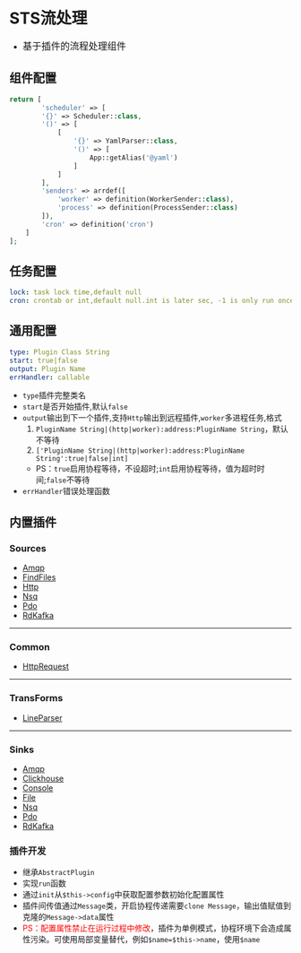 # STS流处理

* <big>基于插件的流程处理组件</big>

## 组件配置

```php
return [
        'scheduler' => [
        '{}' => Scheduler::class,
        '()' => [
            [
                '{}' => YamlParser::class,
                '()' => [
                    App::getAlias('@yaml')
                ]
            ]
        ],
        'senders' => arrdef([
            'worker' => definition(WorkerSender::class),
            'process' => definition(ProcessSender::class)
        ]),
        'cron' => definition('cron')
    ]
];
```

## 任务配置

```yaml
lock: task lock time,default null
cron: crontab or int,default null.int is later sec, -1 is only run once
```

## 通用配置

```yaml
type: Plugin Class String
start: true|false
output: Plugin Name
errHandler: callable
```

* `type`插件完整类名
* `start`是否开始插件,默认`false`
* `output`输出到下一个插件,支持`Http`输出到远程插件,`worker`多进程任务,格式
  1. `PluginName String|(http|worker):address:PluginName String`，默认不等待
  2. `['PluginName String|(http|worker):address:PluginName String':true|false|int]`
  * PS：`true`启用协程等待，不设超时;`int`启用协程等待，值为超时时间;`false`不等待
* `errHandler`错误处理函数

## 内置插件

### Sources
* [Amqp](./doc/Amqp.md)
* [FindFiles](./doc/FindFiles.md)
* [Http](./doc/Http.md)
* [Nsq](./doc/Nsq.md)
* [Pdo](./doc/pdo.md)
* [RdKafka](./doc/RdKafka.md)

------
### Common
* [HttpRequest](./doc/HttpRequest.md)

------
### TransForms

* [LineParser](./doc/LineParser.md)

------
### Sinks
* [Amqp](./doc/Amqp.md)
* [Clickhouse](.doc/Clickhouse.md)
* [Console](./doc/Console.md)
* [File](./doc/File.md)
* [Nsq](./doc/Nsq.md)
* [Pdo](./doc/PdoSave.md)
* [RdKafka](./doc/RdKafka.md)

### 插件开发

* 继承`AbstractPlugin`
* 实现`run`函数
* 通过`init`从`$this->config`中获取配置参数初始化配置属性
* 插件间传值通过`Message`类，开启协程传递需要`clone Message`，输出值赋值到克隆的`Message->data`属性
* <font color=red>PS：配置属性禁止在运行过程中修改</font>，插件为单例模式，协程环境下会造成属性污染。可使用局部变量替代，例如`$name=$this->name`，使用`$name`